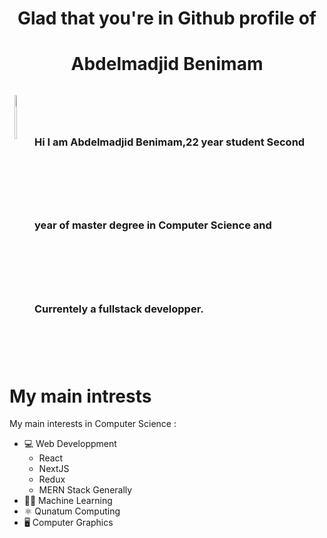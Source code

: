 <h1 align="center">Glad that you're in Github profile of<h1>
  <h1 align="center">Abdelmadjid Benimam</h1> 

 <div style="display:flex;gap:20px;">
   <div>
      <p align="center" >
        <img align="center" src="https://i.imgur.com/5WA8Hau.png" width="40%" height="40%"/>
      </p>
     </div>
   <div>
     <h3 style="line-height: 100pt;">
        Hi I am Abdelmadjid Benimam,22 year student Second year of master degree
        in Computer Science and Currentely a fullstack developper.
     </h3>
   </div>
 </div>
  

 


# My main intrests
My main interests in Computer Science : 
- 💻 Web Developpment
    - React
    - NextJS
    - Redux
    - MERN Stack Generally
- 👩‍💻 Machine Learning
- ⚛ Qunatum Computing
- 🖥 Computer Graphics
